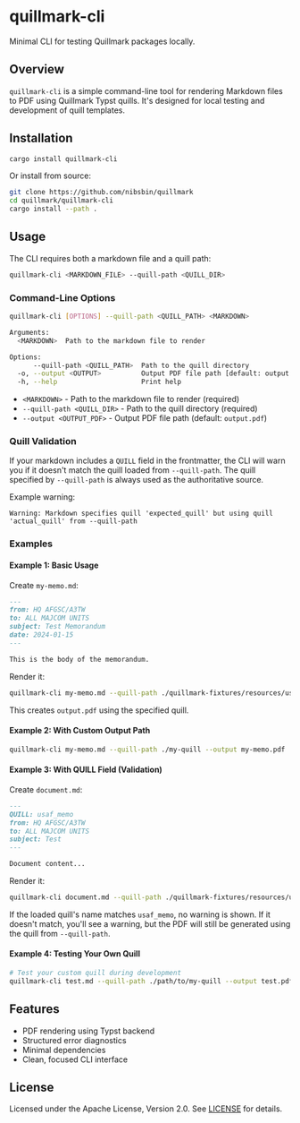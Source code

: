 # quillmark-cli

Minimal CLI for testing Quillmark packages locally.

## Overview

`quillmark-cli` is a simple command-line tool for rendering Markdown files to PDF using Quillmark Typst quills. It's designed for local testing and development of quill templates.

## Installation

```bash
cargo install quillmark-cli
```

Or install from source:

```bash
git clone https://github.com/nibsbin/quillmark
cd quillmark/quillmark-cli
cargo install --path .
```

## Usage

The CLI requires both a markdown file and a quill path:

```bash
quillmark-cli <MARKDOWN_FILE> --quill-path <QUILL_DIR>
```

### Command-Line Options

```bash
quillmark-cli [OPTIONS] --quill-path <QUILL_PATH> <MARKDOWN>

Arguments:
  <MARKDOWN>  Path to the markdown file to render

Options:
      --quill-path <QUILL_PATH>  Path to the quill directory
  -o, --output <OUTPUT>          Output PDF file path [default: output.pdf]
  -h, --help                     Print help
```

- `<MARKDOWN>` - Path to the markdown file to render (required)
- `--quill-path <QUILL_DIR>` - Path to the quill directory (required)
- `--output <OUTPUT_PDF>` - Output PDF file path (default: `output.pdf`)

### Quill Validation

If your markdown includes a `QUILL` field in the frontmatter, the CLI will warn you if it doesn't match the quill loaded from `--quill-path`. The quill specified by `--quill-path` is always used as the authoritative source.

Example warning:
```
Warning: Markdown specifies quill 'expected_quill' but using quill 'actual_quill' from --quill-path
```

### Examples

#### Example 1: Basic Usage

Create `my-memo.md`:
```markdown
---
from: HQ AFGSC/A3TW
to: ALL MAJCOM UNITS
subject: Test Memorandum
date: 2024-01-15
---

This is the body of the memorandum.
```

Render it:
```bash
quillmark-cli my-memo.md --quill-path ./quillmark-fixtures/resources/usaf_memo
```

This creates `output.pdf` using the specified quill.

#### Example 2: With Custom Output Path

```bash
quillmark-cli my-memo.md --quill-path ./my-quill --output my-memo.pdf
```

#### Example 3: With QUILL Field (Validation)

Create `document.md`:
```markdown
---
QUILL: usaf_memo
from: HQ AFGSC/A3TW
to: ALL MAJCOM UNITS
subject: Test
---

Document content...
```

Render it:
```bash
quillmark-cli document.md --quill-path ./quillmark-fixtures/resources/usaf_memo
```

If the loaded quill's name matches `usaf_memo`, no warning is shown. If it doesn't match, you'll see a warning, but the PDF will still be generated using the quill from `--quill-path`.

#### Example 4: Testing Your Own Quill

```bash
# Test your custom quill during development
quillmark-cli test.md --quill-path ./path/to/my-quill --output test.pdf
```

## Features

- PDF rendering using Typst backend
- Structured error diagnostics
- Minimal dependencies
- Clean, focused CLI interface

## License

Licensed under the Apache License, Version 2.0. See [LICENSE](../LICENSE) for details.
